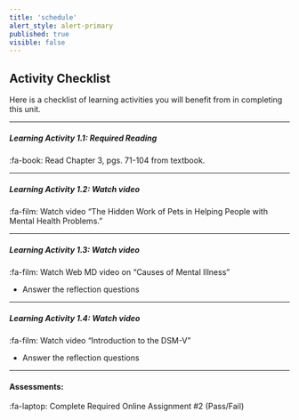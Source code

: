 ```yaml
---
title: 'schedule'
alert_style: alert-primary
published: true
visible: false
---
```


## Activity Checklist

Here is a checklist of learning activities you will benefit from in completing this unit.

---

##### Learning Activity 1.1: Required Reading

:fa-book:	Read Chapter 3, pgs. 71-104 from textbook.

---

##### Learning Activity 1.2: Watch video

:fa-film: Watch video “The Hidden Work of Pets in Helping People with Mental Health Problems.”

---

##### Learning Activity 1.3: Watch video

:fa-film: Watch Web MD video on “Causes of Mental Illness”

- Answer the reflection questions

---

##### Learning Activity 1.4: Watch video

:fa-film: Watch video “Introduction to the DSM-V”  

- Answer the reflection questions

---

#### Assessments:

:fa-laptop: Complete Required Online Assignment #2 (Pass/Fail)
